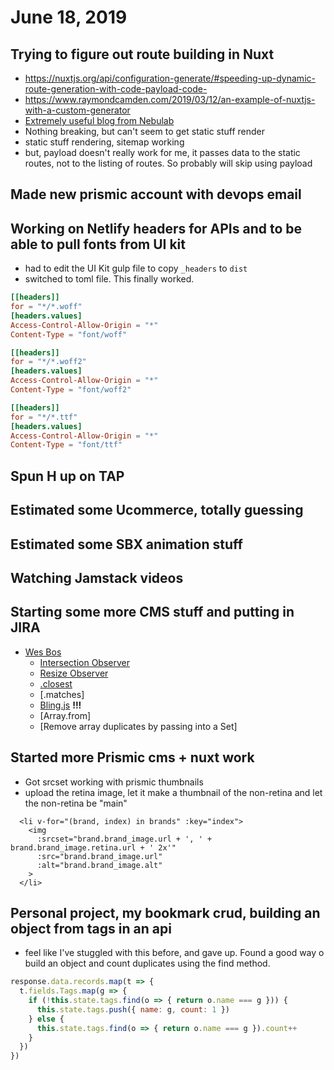 # June 18, 2019

## Trying to figure out route building in Nuxt
- https://nuxtjs.org/api/configuration-generate/#speeding-up-dynamic-route-generation-with-code-payload-code-
- https://www.raymondcamden.com/2019/03/12/an-example-of-nuxtjs-with-a-custom-generator
- [Extremely useful blog from Nebulab](https://nebulab.it/blog/create-fast-nuxtjs-website-prismic/)
- Nothing breaking, but can't seem to get static stuff render
- static stuff rendering, sitemap working
- but, payload doesn't really work for me, it passes data to the static routes, not to the listing of routes. So probably will skip using payload

## Made new prismic account with devops email

## Working on Netlify headers for APIs and to be able to pull fonts from UI kit
- had to edit the UI Kit gulp file to copy `_headers` to `dist`
- switched to toml file. This finally worked.

```toml
[[headers]]
for = "*/*.woff"
[headers.values]
Access-Control-Allow-Origin = "*"
Content-Type = "font/woff"

[[headers]]
for = "*/*.woff2"
[headers.values]
Access-Control-Allow-Origin = "*"
Content-Type = "font/woff2"

[[headers]]
for = "*/*.ttf"
[headers.values]
Access-Control-Allow-Origin = "*"
Content-Type = "font/ttf"
```

## Spun H up on TAP

## Estimated some Ucommerce, totally guessing

## Estimated some SBX animation stuff

## Watching Jamstack videos

## Starting some more CMS stuff and putting in JIRA
- [Wes Bos](https://www.youtube.com/watch?v=pws4qzGn5ak)
  - [Intersection Observer](https://developer.mozilla.org/en-US/docs/Web/API/Intersection_Observer_API)
  - [Resize Observer](https://developer.mozilla.org/en-US/docs/Web/API/ResizeObserver)
  - [.closest](https://developer.mozilla.org/en-US/docs/Web/API/Element/closest)
  - [.matches]
  - [Bling.js](https://gist.github.com/ChiChou/ec48fd416abc14bdf232) **!!!**
  - [Array.from]
  - [Remove array duplicates by passing into a Set]

## Started more Prismic cms + nuxt work
- Got srcset working with prismic thumbnails
- upload the retina image, let it make a thumbnail of the non-retina and let the non-retina be "main"

```vue
  <li v-for="(brand, index) in brands" :key="index">
    <img
      :srcset="brand.brand_image.url + ', ' + brand.brand_image.retina.url + ' 2x'"
      :src="brand.brand_image.url"
      :alt="brand.brand_image.alt"
    >
  </li>
```

## Personal project, my bookmark crud, building an object from tags in an api
- feel like I've stuggled with this before, and gave up. Found a good way o build an object and count duplicates using the find method.

```js
response.data.records.map(t => {
  t.fields.Tags.map(g => {
    if (!this.state.tags.find(o => { return o.name === g })) {
      this.state.tags.push({ name: g, count: 1 })
    } else {
      this.state.tags.find(o => { return o.name === g }).count++
    }
  })
})
```